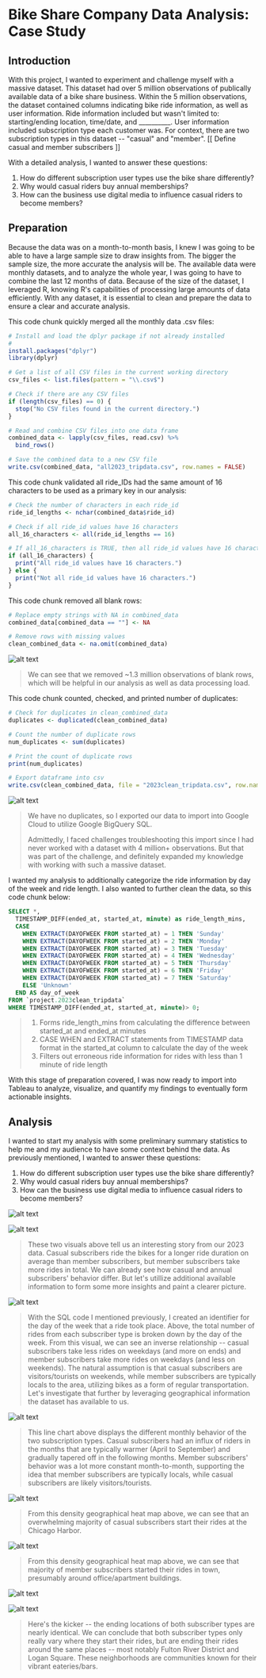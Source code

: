 # Bike Share Company Data Analysis: Case Study

## Introduction

With this project, I wanted to experiment and challenge myself with a massive dataset. This dataset had over 5 million observations of publically available data of a bike share business. Within the 5 million observations, the dataset contained columns indicating bike ride information, as well as user information. Ride information included but wasn't limited to: starting/ending location, time/date, and __________. User information included subscription type each customer was. For context, there are two subscription types in this dataset -- "casual" and "member". [[ Define casual and member subscribers ]]

With a detailed analysis, I wanted to answer these questions:

1. How do different subscription user types use the bike share differently?
2. Why would casual riders buy annual memberships?
3. How can the business use digital media to influence casual riders to become members?

## Preparation

Because the data was on a month-to-month basis, I knew I was going to be able to have a large sample size to draw insights from. The bigger the sample size, the more accurate the analysis will be. The available data were monthly datasets, and to analyze the whole year, I was going to have to combine the last 12 months of data. Because of the size of the dataset, I leveraged R, knowing R's capabilities of processing large amounts of data efficiently. With any dataset, it is essential to clean and prepare the data to ensure a clear and accurate analysis.

This code chunk quickly merged all the monthly data .csv files:
````R
# Install and load the dplyr package if not already installed
# 
install.packages("dplyr")
library(dplyr)

# Get a list of all CSV files in the current working directory
csv_files <- list.files(pattern = "\\.csv$")

# Check if there are any CSV files
if (length(csv_files) == 0) {
  stop("No CSV files found in the current directory.")
}

# Read and combine CSV files into one data frame
combined_data <- lapply(csv_files, read.csv) %>%
  bind_rows()

# Save the combined data to a new CSV file
write.csv(combined_data, "all2023_tripdata.csv", row.names = FALSE)
````

This code chunk validated all ride_IDs had the same amount of 16 characters to be used as a primary key in our analysis:
````R
# Check the number of characters in each ride_id
ride_id_lengths <- nchar(combined_data$ride_id)

# Check if all ride_id values have 16 characters
all_16_characters <- all(ride_id_lengths == 16)

# If all_16_characters is TRUE, then all ride_id values have 16 characters
if (all_16_characters) {
  print("All ride_id values have 16 characters.")
} else {
  print("Not all ride_id values have 16 characters.")
}
````

This code chunk removed all blank rows:
````R
# Replace empty strings with NA in combined_data
combined_data[combined_data == ""] <- NA

# Remove rows with missing values
clean_combined_data <- na.omit(combined_data)
````
![alt text](https://github.com/trustinvo/casestudy/blob/main/data%20clean.png)

> We can see that we removed ~1.3 million observations of blank rows, which will be helpful in our analysis as well as data processing load.

This code chunk counted, checked, and printed number of duplicates:
````R
# Check for duplicates in clean_combined_data
duplicates <- duplicated(clean_combined_data)

# Count the number of duplicate rows
num_duplicates <- sum(duplicates)

# Print the count of duplicate rows
print(num_duplicates)

# Export dataframe into csv
write.csv(clean_combined_data, file = "2023clean_tripdata.csv", row.names = FALSE )
````
![alt text](https://github.com/trustinvo/casestudy/blob/main/duplicates%20validation.png)

> We have no duplicates, so I exported our data to import into Google Cloud to utilize Google BigQuery SQL.
>
> Admittedly, I faced challenges troubleshooting this import since I had never worked with a dataset with 4 million+ observations. But that was part of the challenge, and definitely expanded my knowledge with working with such a massive dataset.

I wanted my analysis to additionally categorize the ride information by day of the week and ride length. I also wanted to further clean the data, so this code chunk below:

````SQL
SELECT *,
  TIMESTAMP_DIFF(ended_at, started_at, minute) as ride_length_mins,
  CASE
    WHEN EXTRACT(DAYOFWEEK FROM started_at) = 1 THEN 'Sunday'
    WHEN EXTRACT(DAYOFWEEK FROM started_at) = 2 THEN 'Monday'
    WHEN EXTRACT(DAYOFWEEK FROM started_at) = 3 THEN 'Tuesday'
    WHEN EXTRACT(DAYOFWEEK FROM started_at) = 4 THEN 'Wednesday'
    WHEN EXTRACT(DAYOFWEEK FROM started_at) = 5 THEN 'Thursday'
    WHEN EXTRACT(DAYOFWEEK FROM started_at) = 6 THEN 'Friday'
    WHEN EXTRACT(DAYOFWEEK FROM started_at) = 7 THEN 'Saturday'
    ELSE 'Unknown' 
  END AS day_of_week
FROM `project.2023clean_tripdata` 
WHERE TIMESTAMP_DIFF(ended_at, started_at, minute)> 0;
````
> 1) Forms ride_length_mins from calculating the difference between started_at and ended_at minutes
> 2) CASE WHEN and EXTRACT statements from TIMESTAMP data format in the started_at column to calculate the day of the week
> 3) Filters out erroneous ride information for rides with less than 1 minute of ride length

With this stage of preparation covered, I was now ready to import into Tableau to analyze, visualize, and quantify my findings to eventually form actionable insights.

## Analysis

I wanted to start my analysis with some preliminary summary statistics to help me and my audience to have some context behind the data. As previously mentioned, I wanted to answer these questions:

1. How do different subscription user types use the bike share differently?
2. Why would casual riders buy annual memberships?
3. How can the business use digital media to influence casual riders to become members?

![alt text](https://github.com/trustinvo/casestudy/blob/main/total%20number%20of%20riders%20per%20subscriber%20type.png)

![alt text](https://github.com/trustinvo/casestudy/blob/main/avg%20ride%20length.png)

> These two visuals above tell us an interesting story from our 2023 data. Casual subscribers ride the bikes for a longer ride duration on average than member subscribers, but member subscribers take more rides in total. We can already see how casual and annual subscribers' behavior differ. But let's utillize additional available information to form some more insights and paint a clearer picture.

![alt text](https://github.com/trustinvo/casestudy/blob/main/total%20rides%20per%20day.png)

> With the SQL code I mentioned previously, I created an identifier for the day of the week that a ride took place. Above, the total number of rides from each subscriber type is broken down by the day of the week. From this visual, we can see an inverse relationship -- casual subscribers take less rides on weekdays (and more on ends) and member subscribers take more rides on weekdays (and less on weekends). The natural assumption is that casual subscribers are visitors/tourists on weekends, while member subscribers are typically locals to the area, utilizing bikes as a form of regular transportation. Let's investigate that further by leveraging geographical information the dataset has available to us.

![alt text](https://github.com/trustinvo/casestudy/blob/main/avg%20ride%20length%20per%20month.png)

> This line chart above displays the different monthly behavior of the two subscription types. Casual subscribers had an influx of riders in the months that are typically warmer (April to September) and gradually tapered off in the following months. Member subscribers' behavior was a lot more constant month-to-month, supporting the idea that member subscribers are typically locals, while casual subscribers are likely visitors/tourists.

![alt text](https://github.com/trustinvo/casestudy/blob/main/starting%20location%20casual.png)

> From this density geographical heat map above, we can see that an overwhelming majority of casual subscribers start their rides at the Chicago Harbor.

![alt text](https://github.com/trustinvo/casestudy/blob/main/starting%20location%20members.png)

> From this density geographical heat map above, we can see that majority of member subscribers started their rides in town, presumably around office/apartment buildings. 

![alt text](https://github.com/trustinvo/casestudy/blob/main/ending%20location%20casual.png)

![alt text](https://github.com/trustinvo/casestudy/blob/main/ending%20location%20members.png)

> Here's the kicker -- the ending locations of both subscriber types are nearly identical. We can conclude that both subscriber types only really vary where they start their rides, but are ending their rides around the same places -- most notably Fulton River District and Logan Square. These neighborhoods are communities known for their vibrant eateries/bars.









